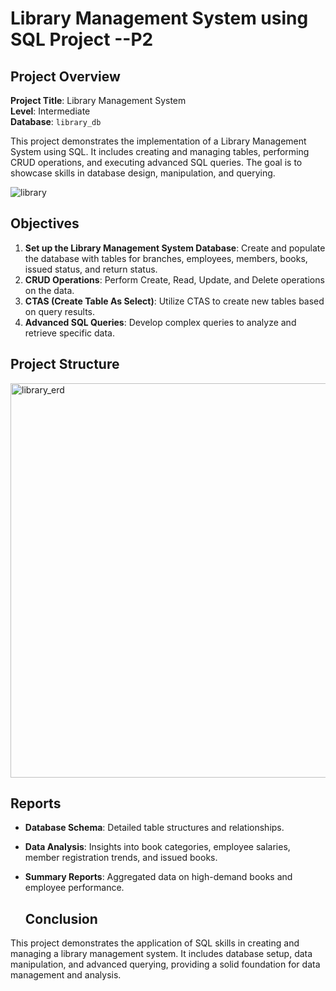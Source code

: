# Library Management System using SQL Project --P2

## Project Overview

**Project Title**: Library Management System  
**Level**: Intermediate  
**Database**: `library_db`

This project demonstrates the implementation of a Library Management System using SQL. It includes creating and managing tables, performing CRUD operations, and executing advanced SQL queries. The goal is to showcase skills in database design, manipulation, and querying.

![library](https://github.com/user-attachments/assets/549e000c-ec42-4ce8-8c5d-209a2afa71b3)

## Objectives

1. **Set up the Library Management System Database**: Create and populate the database with tables for branches, employees, members, books, issued status, and return status.
2. **CRUD Operations**: Perform Create, Read, Update, and Delete operations on the data.
3. **CTAS (Create Table As Select)**: Utilize CTAS to create new tables based on query results.
4. **Advanced SQL Queries**: Develop complex queries to analyze and retrieve specific data.

## Project Structure
<img width="1101" height="631" alt="library_erd" src="https://github.com/user-attachments/assets/d8480867-50b3-4010-b855-44f53b52dd10" />


## Reports

- **Database Schema**: Detailed table structures and relationships.
- **Data Analysis**: Insights into book categories, employee salaries, member registration trends, and issued books.
- **Summary Reports**: Aggregated data on high-demand books and employee performance.

  ## Conclusion

This project demonstrates the application of SQL skills in creating and managing a library management system. It includes database setup, data manipulation, and advanced querying, providing a solid foundation for data management and analysis.

